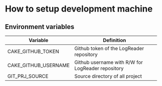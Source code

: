 # How to setup development machine

## Environment variables

| Variable             | Definition                                        |
| -------------------- | ------------------------------------------------- |
| CAKE_GITHUB_TOKEN    | Github token of the LogReader repository          |
| CAKE_GITHUB_USERNAME | Github username with R/W for LogReader repository |
| GIT_PRJ_SOURCE       | Source directory of all project                   |
